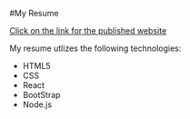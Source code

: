 #My Resume

[Click on the link for the published website](http://vedantm8.github.io/bootStrapResume)

My resume utlizes the following technologies: 
* HTML5
* CSS
* React
* BootStrap
* Node.js

